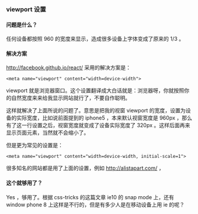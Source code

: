 ### viewport 设置

#### 问题是什么？

任何设备都按照 960 的宽度来显示，造成很多设备上字体变成了原来的 1/3 。

#### 解决方案

http://facebook.github.io/react/ 采用的解决方案是：

```
<meta name="viewport" content="width=device-width">
```
viewport 就是浏览器窗口。这个设置翻译成大白话就是：浏览器呀，你就按照你的自然宽度来来给我显示网站就行了，不要自作聪明。

这样就解决了上面所说的问题了。意思是把我的视窗 viewport 的宽度，设置为设备的实际宽度，比如说前面提到的 iphone5 ，本来默认视窗宽度是 960px ，那么有了这一行设置之后，视窗宽度就变成了设备实际宽度了 320px 。这样后面再来显示页面元素，当然就不会缩小了。

但是更为常见的设置是：

```
<meta name="viewport" content="width=device-width, initial-scale=1">
```
很多知名的网站都是用了上面的设置，例如 http://alistapart.com/ ，

#### 这个就够用了？

Yes ，够用了。根据 css-tricks 的这篇文章 ie10 的 snap mode 上，还有 window phone 8 上这样是不行的，但是有多少人是在移动设备上用 ie 的呢？
